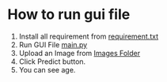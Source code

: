 # How to run gui file
1. Install all requirement from [requirement.txt](requirements.txt)
2. Run GUI File [main.py](age_prd.py)
3. Upload an Image from [Images Folder](test_imga)
4. Click Predict button.
5. You can see age.
